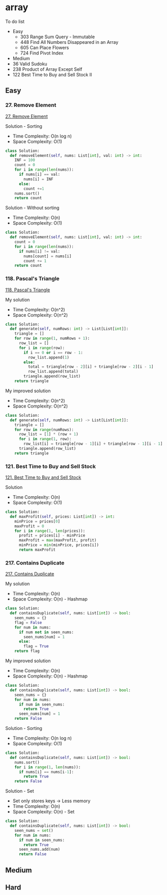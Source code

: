 # array

To do list

- Easy
  - 303 Range Sum Query - Immutable
  - 448 Find All Numbers Disappeared in an Array
  - 605 Can Place Flowers
  - 724 Find Pivot Index
- Medium
- 36 Valid Sudoku
- 238 Product of Array Except Self
- 122 Best Time to Buy and Sell Stock II

## Easy

### 27. Remove Element

[27. Remove Element](https://leetcode.com/problems/remove-element/description/)

Solution - Sorting

- Time Complexity: O(n log n)
- Space Complexity: O(1)

```python
class Solution:
  def removeElement(self, nums: List[int], val: int) -> int:
    INF = 100
    count = 0
    for i in range(len(nums)):
      if nums[i] == val:
        nums[i] = INF
      else:
        count +=1
    nums.sort()
    return count
```

Solution - Without sorting

- Time Complexity: O(n)
- Space Complexity: O(1)

```python
class Solution:
  def removeElement(self, nums: List[int], val: int) -> int:
    count = 0
    for i in range(len(nums)):
      if nums[i] != val:
        nums[count] = nums[i]
        count += 1
    return count
```

### 118. Pascal's Triangle

[118. Pascal's Triangle](https://leetcode.com/problems/pascals-triangle/description/)

My solution

- Time Complexity: O(n^2)
- Space Complexity: O(n^2)

```python
class Solution:
  def generate(self, numRows: int) -> List[List[int]]:
    triangle = []
    for row in range(1, numRows + 1):
      row_list = []
      for i in range(row):
        if i == 0 or i == row - 1:
          row_list.append(1)
        else:
          total = triangle[row - 2][i] + triangle[row - 2][i - 1]
          row_list.append(total)
        triangle.append(row_list)
    return triangle
```

My improved solution

- Time Complexity: O(n^2)
- Space Complexity: O(n^2)

```python
class Solution:
  def generate(self, numRows: int) -> List[List[int]]:
    triangle = []
    for row in range(numRows):
      row_list = [1] * (row + 1)
      for i in range(1, row):
        row_list[i] = triangle[row - 1][i] + triangle[row - 1][i - 1]
      triangle.append(row_list)
    return triangle
```

### 121. Best Time to Buy and Sell Stock

[121. Best Time to Buy and Sell Stock](https://leetcode.com/problems/best-time-to-buy-and-sell-stock/description/)

Solution

- Time Complexity: O(n)
- Space Complexity: O(1)

```python
class Solution:
  def maxProfit(self, prices: List[int]) -> int:
    minPrice = prices[0]
    maxProfit = 0
    for i in range(1, len(prices)):
      profit = prices[i] - minPrice
      maxProfit = max(maxProfit, profit)
      minPrice = min(minPrice, prices[i])
      return maxProfit
```

### 217. Contains Duplicate

[217. Contains Duplicate](https://leetcode.com/problems/contains-duplicate/description/)

My solution

- Time Complexity: O(n)
- Space Complexity: O(n) - Hashmap

```python
class Solution:
  def containsDuplicate(self, nums: List[int]) -> bool:
    seen_nums = {}
    flag = False
    for num in nums:
      if num not in seen_nums:
        seen_nums[num] = 1
      else:
        flag = True
    return flag
```

My improved solution

- Time Complexity: O(n)
- Space Complexity: O(n) - Hashmap

```python
class Solution:
  def containsDuplicate(self, nums: List[int]) -> bool:
    seen_nums = {}
    for num in nums:
      if num in seen_nums:
        return True
      seen_nums[num] = 1
    return False
```

Solution - Sorting

- Time Complexity: O(n log n)
- Space Complexity: O(1)

```python
class Solution:
  def containsDuplicate(self, nums: List[int]) -> bool:
    nums.sort()
    for i in range(1, len(nums)):
      if nums[i] == nums[i-1]:
        return True
    return False
```

Solution - Set

- Set only stores keys &rarr; Less memory
- Time Complexity: O(n)
- Space Complexity: O(n) - Set

```python
class Solution:
  def containsDuplicate(self, nums: List[int]) -> bool:
    seen_nums = set()
    for num in nums:
      if num in seen_nums:
        return True
      seen_nums.add(num)
      return False
```

## Medium

## Hard
